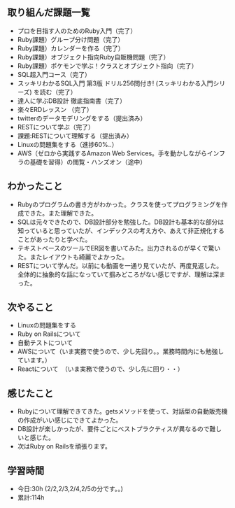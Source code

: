 ## 取り組んだ課題一覧
- プロを目指す人のためのRuby入門（完了）
- Ruby課題）グループ分け問題（完了）
- Ruby課題）カレンダーを作る（完了）
- Ruby課題）オブジェクト指向Ruby自販機問題（完了）
- Ruby課題）ポケモンで学ぶ！クラスとオブジェクト指向（完了）
- SQL超入門コース（完了）
- スッキリわかるSQL入門 第3版 ドリル256問付き! (スッキリわかる入門シリーズ) を読む（完了）
- 達人に学ぶDB設計 徹底指南書（完了）
- 楽々ERDレッスン （完了）
- twitterのデータモデリングをする（提出済み）
- RESTについて学ぶ（完了）
- 課題:RESTについて理解する（提出済み）
- Linuxの問題集をする（進捗60%..）
- AWS（ゼロから実践するAmazon Web Services。手を動かしながらインフラの基礎を習得）の閲覧・ハンズオン（途中）

## わかったこと
- Rubyのプログラムの書き方がわかった。クラスを使ってプログラミングを作成できた。また理解できた。
- SQLは元々できたので、DB設計部分を勉強した。DB設計も基本的な部分は知っていると思っていたが、インデックスの考え方や、あえて非正規化することがあったりと学べた。
- テキストベースのツールでER図を書いてみた。出力されるのが早くで驚いた。またレイアウトも綺麗でよかった。
- RESTについて学んだ。以前にも動画を一通り見ていたが、再度見返した。全体的に抽象的な話になっていて掴みどころがない感じですが、理解は深まった。

## 次やること
- Linuxの問題集をする
- Ruby on Railsについて
- 自動テストについて
- AWSについて（いま実務で使うので、少し先回り。。業務時間内にも勉強しています。）
- Reactについて　（いま実務で使うので、少し先に回り・・）

## 感じたこと
- Rubyについて理解できてきた。getsメソッドを使って、対話型の自動販売機の作成がいい感じにできてよかった。
- DB設計が楽しかったが、要件ごとにベストプラクティスが異なるので難しいと感じた。
- 次はRuby on Railsを頑張ります。

## 学習時間
- 今日:30h (2/2,2/3,2/4,2/5の分です。。)
- 累計:114h
